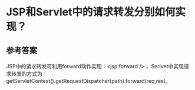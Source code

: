 # JSP和Servlet中的请求转发分别如何实现？ 
## 参考答案
#### 
JSP中的请求转发可利用forward动作实现：<jsp:forward />；
 Serlvet中实现请求转发的方式为：
 getServletContext().getRequestDispatcher(path).forward(req,res)。